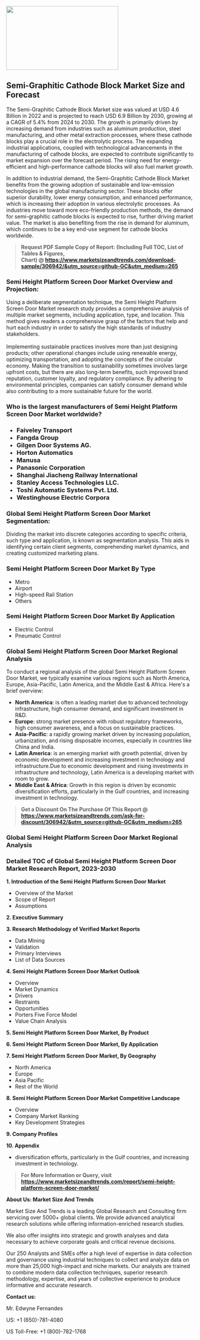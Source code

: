 <p><img class="alignnone size-medium wp-image-20088" src="https://ffe5etoiles.com/wp-content/uploads/2024/12/MST1-300x171.png" alt="" width="300" height="171" /></p><h2>Semi-Graphitic Cathode Block Market Size and Forecast</h2><p>The Semi-Graphitic Cathode Block Market size was valued at USD 4.6 Billion in 2022 and is projected to reach USD 6.9 Billion by 2030, growing at a CAGR of 5.4% from 2024 to 2030. The growth is primarily driven by increasing demand from industries such as aluminum production, steel manufacturing, and other metal extraction processes, where these cathode blocks play a crucial role in the electrolytic process. The expanding industrial applications, coupled with technological advancements in the manufacturing of cathode blocks, are expected to contribute significantly to market expansion over the forecast period. The rising need for energy-efficient and high-performance cathode blocks will also fuel market growth.</p><p>In addition to industrial demand, the Semi-Graphitic Cathode Block Market benefits from the growing adoption of sustainable and low-emission technologies in the global manufacturing sector. These blocks offer superior durability, lower energy consumption, and enhanced performance, which is increasing their adoption in various electrolytic processes. As industries move toward more eco-friendly production methods, the demand for semi-graphitic cathode blocks is expected to rise, further driving market value. The market is also benefiting from the rise in demand for aluminum, which continues to be a key end-use segment for cathode blocks worldwide.</p></p><blockquote id="" class=""><strong>Request PDF Sample Copy of Report: (Including Full TOC, List of Tables &amp; Figures, Chart)&nbsp;@&nbsp;<strong><a href="https://www.marketsizeandtrends.com/download-sample/306942/&utm_source=github-GC&utm_medium=265" target="_blank">https://www.marketsizeandtrends.com/download-sample/306942/&utm_source=github-GC&utm_medium=265</a></strong></strong></blockquote><h3 id="" class="">Semi Height Platform Screen Door Market&nbsp;Overview and Projection:</h3><p id="" class="">Using a deliberate segmentation technique, the Semi Height Platform Screen Door Market research study provides a comprehensive analysis of multiple market segments, including application, type, and location. This method gives readers a comprehensive grasp of the factors that help and hurt each industry in order to satisfy the high standards of industry stakeholders. <br /> <br />Implementing sustainable practices involves more than just designing products; other operational changes include using renewable energy, optimizing transportation, and adopting the concepts of the circular economy. Making the transition to sustainability sometimes involves large upfront costs, but there are also long-term benefits, such improved brand reputation, customer loyalty, and regulatory compliance. By adhering to environmental principles, companies can satisfy consumer demand while also contributing to a more sustainable future for the world.</p><h3 id="" class="">Who is the largest manufacturers of&nbsp;Semi Height Platform Screen Door Market worldwide?</h3><h3 class=""><p><ul><li>Faiveley Transport </li><li> Fangda Group </li><li> Gilgen Door Systems AG. </li><li> Horton Automatics </li><li> Manusa </li><li> Panasonic Corporation </li><li> Shanghai Jiacheng Railway International </li><li> Stanley Access Technologies LLC. </li><li> Toshi Automatic Systems Pvt. Ltd. </li><li> Westinghouse Electric Corpora</li></ul></p></h3><h3 id="" class="">Global&nbsp;Semi Height Platform Screen Door Market Segmentation:</h3><p id="" class="">Dividing the market into discrete categories according to specific criteria, such type and application, is known as segmentation analysis. This aids in identifying certain client segments, comprehending market dynamics, and creating customized marketing plans.</p><h3 id="" class="">Semi Height Platform Screen Door Market&nbsp;By Type</h3><p><p><ul><li>Metro</li><li> Airport</li><li> High-speed Rail Station</li><li> Others</p></li></ul></p></p><h3 id="" class="">Semi Height Platform Screen Door Market&nbsp;By Application</h3><p class=""><p><ul><li>Electric Control</li><li> Pneumatic Control</li></ul></p></p><h3 id="" class="">Global Semi Height Platform Screen Door Market Regional Analysis</h3><p id="" class="">To conduct a regional analysis of the global Semi Height Platform Screen Door Market, we typically examine various regions such as North America, Europe, Asia-Pacific, Latin America, and the Middle East &amp; Africa. Here's a brief overview:</p><ul><li><strong>North America</strong>: is often a leading market due to advanced technology infrastructure, high consumer demand, and significant investment in R&amp;D.</li><li><strong>Europe</strong>: strong market presence with robust regulatory frameworks, high consumer awareness, and a focus on sustainable practices.</li><li><strong>Asia-Pacific</strong>: a rapidly growing market driven by increasing population, urbanization, and rising disposable incomes, especially in countries like China and India.</li><li><strong>Latin America</strong>: is an emerging market with growth potential, driven by economic development and increasing investment in technology and infrastructure.Due to economic development and rising investments in infrastructure and technology, Latin America is a developing market with room to grow.</li><li><strong>Middle East &amp; Africa</strong>: Growth in this region is driven by economic diversification efforts, particularly in the Gulf countries, and increasing investment in technology.</li></ul><blockquote id="" class=""><strong>Get a Discount On The Purchase Of This Report @ <strong><a href="https://www.marketsizeandtrends.com/ask-for-discount/306942/&utm_source=github-GC&utm_medium=265" target="_blank">https://www.marketsizeandtrends.com/ask-for-discount/306942/&utm_source=github-GC&utm_medium=265</a></strong></strong></blockquote><h3 id="" class="">Global Semi Height Platform Screen Door Market Regional Analysis</h3><h3 id="" class="">Detailed TOC of Global Semi Height Platform Screen Door Market Research Report, 2023-2030</h3><p id="" class=""><strong>1. Introduction of the Semi Height Platform Screen Door Market</strong></p><ul><li>Overview of the Market</li><li>Scope of Report</li><li>Assumptions</li></ul><p id="" class=""><strong>2. Executive Summary</strong></p><p id="" class=""><strong>3. Research Methodology of Verified Market Reports</strong></p><ul><li>Data Mining</li><li>Validation</li><li>Primary Interviews</li><li>List of Data Sources</li></ul><p id="" class=""><strong>4. Semi Height Platform Screen Door Market Outlook</strong></p><ul><li>Overview</li><li>Market Dynamics</li><li>Drivers</li><li>Restraints</li><li>Opportunities</li><li>Porters Five Force Model</li><li>Value Chain Analysis</li></ul><p id="" class=""><strong>5. Semi Height Platform Screen Door Market, By Product</strong></p><p id="" class=""><strong>6. Semi Height Platform Screen Door Market, By Application</strong></p><p id="" class=""><strong>7. Semi Height Platform Screen Door Market, By Geography</strong></p><ul><li>North America</li><li>Europe</li><li>Asia Pacific</li><li>Rest of the World</li></ul><p id="" class=""><strong>8. Semi Height Platform Screen Door Market Competitive Landscape</strong></p><ul><li>Overview</li><li>Company Market Ranking</li><li>Key Development Strategies</li></ul><p id="" class=""><strong>9. Company Profiles</strong></p><p id="" class=""><strong>10. Appendix</strong></p><ul><li>diversification efforts, particularly in the Gulf countries, and increasing investment in technology.</li></ul><blockquote id="" class=""><strong>For More Information or Query, visit <strong><strong><a href="https://www.marketsizeandtrends.com/report/semi-height-platform-screen-door-market/" target="_blank">https://www.marketsizeandtrends.com/report/semi-height-platform-screen-door-market/</a></strong></strong></strong></blockquote><p id="" class=""><strong>About Us: Market Size And Trends</strong></p><p id="" class="">Market Size And Trends is a leading Global Research and Consulting firm servicing over 5000+ global clients. We provide advanced analytical research solutions while offering information-enriched research studies.</p><p id="" class="">We also offer insights into strategic and growth analyses and data necessary to achieve corporate goals and critical revenue decisions.</p><p id="" class="">Our 250 Analysts and SMEs offer a high level of expertise in data collection and governance using industrial techniques to collect and analyze data on more than 25,000 high-impact and niche markets. Our analysts are trained to combine modern data collection techniques, superior research methodology, expertise, and years of collective experience to produce informative and accurate research.</p><p id="" class=""><strong>Contact us:</strong></p><p id="" class="">Mr. Edwyne Fernandes</p><p id="" class="">US: +1 (650)-781-4080</p><p id="" class="">US Toll-Free: +1 (800)-782-1768</p>
